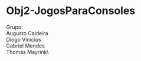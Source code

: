 # Obj2-JogosParaConsoles
 
Grupo:\
Augusto Caldeira\
Diogo Vinícius\
Gabriel Mendes\
Thomás Mayrink\
